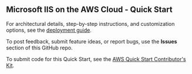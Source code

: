 ## Microsoft IIS on the AWS Cloud - Quick Start

For architectural details, step-by-step instructions, and customization options, see the [deployment guide](https://fwd.aws/5PXNV).

To post feedback, submit feature ideas, or report bugs, use the **Issues** section of this GitHub repo. 

To submit code for this Quick Start, see the [AWS Quick Start Contributor's Kit](https://aws-quickstart.github.io/).